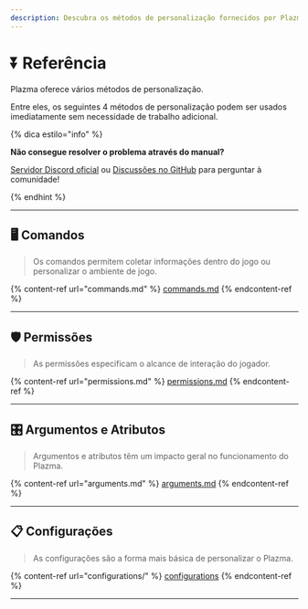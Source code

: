 ```yaml
---
description: Descubra os métodos de personalização fornecidos por Plazma.
---
```


# ⏬ Referência

Plazma oferece vários métodos de personalização.

Entre eles, os seguintes 4 métodos de personalização podem ser usados imediatamente sem necessidade de trabalho adicional.

{% dica estilo="info" %}

**Não consegue resolver o problema através do manual?**

[Servidor Discord oficial](https://discord.gg/MmfC52K8A8) ou [Discussões no GitHub](https://github.com/PlazmaMC/PlazmaBukkit/discussions) para perguntar à comunidade!

{% endhint %}

***

## 🖥️ Comandos <a href="#id-1" id="id-1"></a>

> Os comandos permitem coletar informações dentro do jogo ou personalizar o ambiente de jogo.

{% content-ref url="commands.md" %}
[commands.md](commands.md)
{% endcontent-ref %}

***

## 🛡️ Permissões <a href="#id-2" id="id-2"></a>

> As permissões especificam o alcance de interação do jogador.

{% content-ref url="permissions.md" %}
[permissions.md](permissions.md)
{% endcontent-ref %}

***

## 🎛️ Argumentos e Atributos <a href="#id-3" id="id-3"></a>

> Argumentos e atributos têm um impacto geral no funcionamento do Plazma.

{% content-ref url="arguments.md" %}
[arguments.md](arguments.md)
{% endcontent-ref %}

***

## 📋 Configurações <a href="#id-4" id="id-4"></a>

> As configurações são a forma mais básica de personalizar o Plazma.

{% content-ref url="configurations/" %}
[configurations](configurations/)
{% endcontent-ref %}

***

